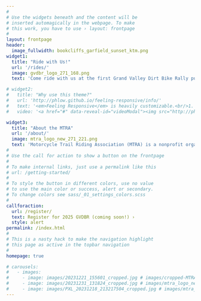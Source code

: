 ```yaml
---
#
# Use the widgets beneath and the content will be
# inserted automagically in the webpage. To make
# this work, you have to use › layout: frontpage
#
layout: frontpage
header:
  image_fullwidth: bookcliffs_garfield_sunset_ktm.png
widget1:
  title: "Ride with Us!"
  url: '/rides/'
  image: gvdbr_logo_271_168.png
  text: 'Come ride with us at the first Grand Valley Dirt Bike Rally put on by the MTRA! We will be riding 3 different areas with a variety of lengths and difficulty.'

# widget2:
#   title: "Why use this theme?"
#   url: 'http://phlow.github.io/feeling-responsive/info/'
#   text: '<em>Feeling Responsive</em> is heavily customizable.<br/>1. Language-Support :)<br/>2. Optimized for speed and it&#39;s responsive.<br/>3. Built on <a href="http://foundation.zurb.com/">Foundation Framework</a>.<br/>4. Seven different Headers.<br/>5. Customizable navigation, footer,...'
#   video: '<a href="#" data-reveal-id="videoModal"><img src="http://phlow.github.io/feeling-responsive/images/start-video-feeling-responsive-302x182.jpg" width="302" height="182" alt=""/></a>'

widget3:
  title: "About the MTRA"
  url: '/about/'
  image: mtra_logo_new_271_221.png
  text: 'Motorcycle Trail Riding Association (MTRA) is a nonprofit organization governed by a volunteer board of directors representing Western Slope dirt bikers. We are funded through annual membership fees, donations, and grants.'
#
# Use the call for action to show a button on the frontpage
#
# To make internal links, just use a permalink like this
# url: /getting-started/
#
# To style the button in different colors, use no value
# to use the main color or success, alert or secondary.
# To change colors see sass/_01_settings_colors.scss
#
callforaction:
  url: /register/
  text: Register for 2025 GVDBR (coming soon!) ›
  style: alert
permalink: /index.html
#
# This is a nasty hack to make the navigation highlight
# this page as active in the topbar navigation
#
homepage: true

# carousels:
#   - images: 
#     - image: images/20231221_155601_cropped.jpg # images/cropped-MTRA-logo-transparent-1_182_182.png
#     - image: images/20231231_131824_cropped.jpg # images/mtra_logo_new_271_221.png
#     - image: images/PXL_20231218_213217504_cropped.jpg # images/mtra_logo_new_271_221.png
---
```


<!-- <div id="videoModal" class="reveal-modal large" data-reveal="">
  <div class="flex-video widescreen vimeo" style="display: block;">
    <iframe width="1280" height="720" src="https://www.youtube.com/embed/3b5zCFSmVvU" frameborder="0" allowfullscreen></iframe>
  </div>
  <a class="close-reveal-modal">&#215;</a>
</div> -->

